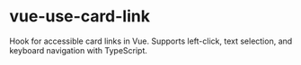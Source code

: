 # vue-use-card-link
Hook for accessible card links in Vue. Supports left-click, text selection, and keyboard navigation with TypeScript.
